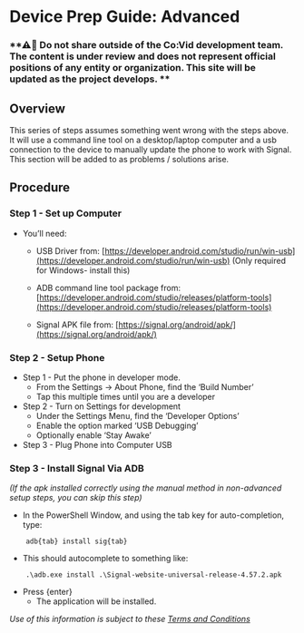 # Device Prep Guide: Advanced

### **⚠🛑 Do not share outside of the Co:Vid development team. The content is under review and does not represent official positions of any entity or organization. This site will be updated as the project develops. **

## Overview

This series of steps assumes something went wrong with the steps above. It will use a command line tool on a desktop/laptop computer and a usb connection to the device to manually update the phone to work with Signal. This section will be added to as problems / solutions arise.

## Procedure

### Step 1 - Set up Computer
* You’ll need:
    * USB Driver from: [https://developer.android.com/studio/run/win-usb](https://developer.android.com/studio/run/win-usb) (Only required for Windows- install this)

    * ADB command line tool package from: [https://developer.android.com/studio/releases/platform-tools](https://developer.android.com/studio/releases/platform-tools)

    * Signal APK file from: [https://signal.org/android/apk/](https://signal.org/android/apk/)

### Step 2 - Setup Phone
* Step 1 - Put the phone in developer mode.
    * From the Settings -> About Phone, find the ‘Build Number’
    * Tap this multiple times until you are a developer
* Step 2 - Turn on Settings for development
    * Under the Settings Menu, find the ‘Developer Options’
    * Enable the option marked ‘USB Debugging’
    * Optionally enable ‘Stay Awake’
* Step 3 - Plug Phone into Computer USB

### Step 3 - Install Signal Via ADB
*(If the apk installed correctly using the manual method in non-advanced setup steps, you can skip this step)*
* In the PowerShell Window, and using the tab key for auto-completion, type:
```
    adb{tab} install sig{tab}
```
* This should autocomplete to something like:
```
    .\adb.exe install .\Signal-website-universal-release-4.57.2.apk
```
* Press {enter}
    * The application will be installed.


*Use of this information is subject to these [Terms and Conditions](terms_conditions.md)* 